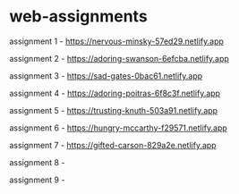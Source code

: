 # web-assignments

assignment 1  -  https://nervous-minsky-57ed29.netlify.app

assignment 2  -  https://adoring-swanson-6efcba.netlify.app

assignment 3  -  https://sad-gates-0bac61.netlify.app

assignment 4  -  https://adoring-poitras-6f8c3f.netlify.app

assignment 5  -  https://trusting-knuth-503a91.netlify.app

assignment 6  -  https://hungry-mccarthy-f29571.netlify.app

assignment 7  -  https://gifted-carson-829a2e.netlify.app

assignment 8  -  

assignment 9  -  

